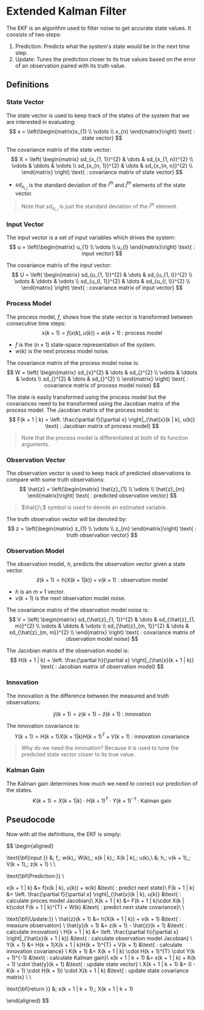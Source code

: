 # Extended Kalman Filter

The EKF is an algorithm used to filter noise to get accurate state values. It consists of two steps:
1. Prediction: Predicts what the system's state would be in the next time step.
1. Update: Tunes the prediction closer to its true values based on the error of an observation paired with its truth value.

## Definitions

### State Vector

The state vector is used to keep track of the states of the system that we are interested in evaluating:
$$
x = \left(\begin{matrix}x_{1} \\ \vdots \\ x_{n} \end{matrix}\right) \text{ : state vector}
$$

The covariance matrix of the state vector:
$$
X = \left(
        \begin{matrix}
            sd_{x_{1, 1}}^{2} & \dots & sd_{x_{1, n}}^{2} \\
            \vdots & \ddots & \vdots \\
            sd_{x_{n, 1}}^{2} & \dots & sd_{x_{n, n}}^{2} \\
        \end{matrix}
    \right) \text{ : covariance matrix of state vector}
$$

- $sd_{x_{i, j}}$ is the standard deviation of the $i^{th}$ and $j^{th}$ elements of the state vector.

> Note that $sd_{x_{i, i}}$ is just the standard deviation of the $i^{th}$ element.

### Input Vector

The input vector is a set of input variables which drives the system:
$$
u = \left(\begin{matrix} u_{1} \\ \vdots \\ u_{l} \end{matrix}\right) \text{ : input vector}
$$

The covariance matrix of the input vector:
$$
U = \left(
        \begin{matrix}
            sd_{u_{1, 1}}^{2} & \dots & sd_{u_{1, l}}^{2} \\
            \vdots & \ddots & \vdots \\
            sd_{u_{l, 1}}^{2} & \dots & sd_{u_{l, l}}^{2} \\
        \end{matrix}
    \right) \text{ : covariance matrix of input vector}
$$

### Process Model

The process model, $f$, shows how the state vector is transformed between consecutive time steps:
$$
x(k + 1) = f(x(k), u(k)) + w(k + 1) \text{ : process model}
$$

- $f$ is the ($n \times 1$) state-space representation of the system.
- $w(k)$ is the next process model noise.

The covariance matrix of the process model noise is:
$$
W = \left(
        \begin{matrix}
            sd_{x}^{2} & \dots & sd_{}^{2} \\
            \vdots & \ddots & \vdots \\
            sd_{}^{2} & \dots & sd_{}^{2} \\
        \end{matrix}
    \right) \text{ : covariance matrix of process model noise}
$$

The state is easily transformed using the process model but the covariances need to be transformed using the Jacobian matrix of the process model. The Jacobian matrix of the process model is:
$$
F(k + 1 | k) = \left. \frac{\partial f}{\partial x} \right|_{\hat{x}(k | k), u(k)} \text{ : Jacobian matrix of process model}
$$

> Note that the process model is differentiated at both of its function arguments.

### Observation Vector

The observation vector is used to keep track of predicted observations to compare with some truth observations:
$$
\hat{z} = \left(\begin{matrix} \hat{z}_{1} \\ \vdots \\ \hat{z}_{m} \end{matrix}\right) \text{ : predicted observation vector}
$$

> $\hat{}\;$ symbol is used to denote an estimated variable.

The truth observation vector will be denoted by:
$$
z = \left(\begin{matrix} z_{1} \\ \vdots \\ z_{m} \end{matrix}\right) \text{ : truth observation vector}
$$

### Observation Model

The observation model, $h$, predicts the observation vector given a state vector.
$$
\hat{z}(k + 1) = h(X(k + 1 | k)) + v(k + 1) \text{ : observation model}
$$

- $h$ is an $m \times 1$ vector.
- $v(k + 1)$ is the next observation model noise.

The covariance matrix of the observation model noise is:
$$
V =
\left(
    \begin{matrix}
        sd_{\hat{z}_{1, 1}}^{2} & \dots & sd_{\hat{z}_{1, m}}^{2} \\
        \vdots & \ddots & \vdots \\
        sd_{\hat{z}_{m, 1}}^{2} & \dots & sd_{\hat{z}_{m, m}}^{2} \\
    \end{matrix}
\right) \text{ : covariance matrix of observation model noise}
$$

The Jacobian matrix of the observation model is:
$$
H(k + 1 | k) = \left. \frac{\partial h}{\partial x} \right|_{\hat{x}(k + 1 | k)} \text{ : Jacobian matrix of observation model}
$$

### Innovation

The innovation is the difference between the measured and truth observations:

$$
\hat{y}(k + 1) = z(k + 1) - \hat{z}(k + 1) \text{ : innovation}
$$

The innovation covariance is:
$$
Y(k + 1) = H(k + 1)X(k + 1 | k)H(k + 1)^{T} + V(k + 1) \text{ : innovation covariance}
$$

> Why do we need the innovation? Because it is used to tune the predicted state vector closer to its true value.

### Kalman Gain

The Kalman gain determines how much we need to correct our prediction of the states.
$$
K(k + 1) = X(k + 1 | k) \cdot H(k + 1)^{T} \cdot Y(k + 1)^{-1} \text{ : Kalman gain}
$$

## Pseudocode

Now with all the definitions, the EKF is simply:

$$
\begin{aligned}

\text{\bf{input }} &\; f,\; w(k),\; W(k),\; x(k | k),\; X(k | k),\; u(k),\\
                   &\; h,\; v(k + 1),\; V(k + 1),\; z(k + 1) \\
\\

\text{\bf{Prediction:}} \\

x(k + 1 | k) &= f(x(k | k), u(k)) + w(k) &\text{ : predict next state}\\
F(k + 1 | k) &= \left. \frac{\partial f}{\partial x} \right|_{\hat{x}(k | k), u(k)} &\text{ : calculate proces model Jacobian}\\
X(k + 1 | k) &= F(k + 1 | k)\cdot X(k | k)\cdot F(k + 1 | k)^{T} + W(k) &\text{ : predict next state covariance}\\
\\

\text{\bf{Update:}} \\
\hat{z}(k + 1) &= h(X(k + 1 | k)) + v(k + 1) &\text{ : measure observation} \\
\hat{y}(k + 1) &= z(k + 1) - \hat{z}(k + 1) &\text{ : calculate innovation} \\
H(k + 1 | k) &= \left. \frac{\partial h}{\partial x} \right|_{\hat{x}(k + 1 | k)} &\text{ : calculate observation model Jacobian} \\
Y(k + 1) &= H(k + 1)X(k + 1 | k)H(k + 1)^{T} + V(k + 1) &\text{ : calculate innovation covariance} \\
K(k + 1) &= X(k + 1 | k) \cdot H(k + 1)^{T} \cdot Y(k + 1)^{-1} &\text{ : calculate Kalman gain}\\
x(k + 1 | k + 1) &= x(k + 1 | k) + K(k + 1) \cdot \hat{y}(k + 1) &\text{ : update state vector} \\
X(k + 1 | k + 1) &= (I - K(k + 1) \cdot H(k + 1)) \cdot X(k + 1 | k) &\text{ : update state covariance matrix} \\
\\

\text{\bf{return }} &\; x(k + 1 | k + 1),\; X(k + 1 | k + 1)

\end{aligned}
$$
